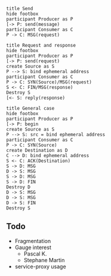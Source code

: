 ```plantuml
title Send
hide footbox
participant Producer as P
[-> P: send(message)
participant Consumer as C
P -> C: MSG(request)
```

```plantuml
title Request and response
hide footbox
participant Producer as P
[-> P: send(request)
create Source as S
P --> S: bind ephemeral address
participant Consumer as C
P -> C: SYN(Source)/MSG(request)
S <- C: FIN/MSG(response)
Destroy S
[<- S: reply(response)
```

```plantuml
title General case
hide footbox
participant Producer as P
[-> P: begin
create Source as S
P --> S: src = bind ephemeral address
participant Consumer as C
P -> C: SYN(Source)
create Destination as D
C --> D: bind ephemeral address
S <- C: ACK(Destination)
S -> D: MSG
D -> S: MSG
S -> D: MSG
S -> D: FIN
Destroy D
D -> S: MSG
D -> S: MSG
D -> S: FIN
Destroy S
```

## Todo

- Fragmentation
- Gauge interest
  - Pascal K.
  - Stephane Martin
- service-proxy usage
